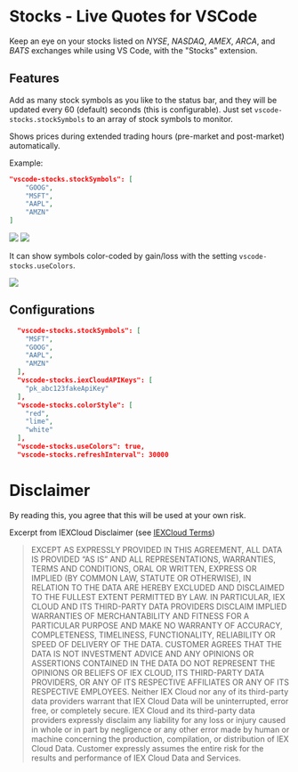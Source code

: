 # Stocks - Live Quotes for VSCode

Keep an eye on your stocks listed on _NYSE_, _NASDAQ_, _AMEX_, _ARCA_, and _BATS_ exchanges while using VS Code, with the "Stocks" extension.

## Features

Add as many stock symbols as you like to the status bar, and they will be updated every 60 (default) seconds (this is configurable). Just set `vscode-stocks.stockSymbols` to an array of stock symbols to monitor.

Shows prices during extended trading hours (pre-market and post-market) automatically.

Example:

```json
"vscode-stocks.stockSymbols": [
    "GOOG",
    "MSFT",
    "AAPL",
    "AMZN"
]
```

<img src="https://user-images.githubusercontent.com/7084995/65375932-66263400-dc68-11e9-9a2e-f8021ed05305.png">

<img src="https://user-images.githubusercontent.com/7084995/65375933-6a525180-dc68-11e9-8304-3819fda494e2.png">

It can show symbols color-coded by gain/loss with the setting `vscode-stocks.useColors`.

<img src="https://user-images.githubusercontent.com/7084995/65375963-a4235800-dc68-11e9-9414-a2026a990e84.png">

## Configurations

```json
  "vscode-stocks.stockSymbols": [
    "MSFT",
    "GOOG",
    "AAPL",
    "AMZN"
  ],
  "vscode-stocks.iexCloudAPIKeys": [
    "pk_abc123fakeApiKey"
  ],
  "vscode-stocks.colorStyle": [
    "red",
    "lime",
    "white"
  ],
  "vscode-stocks.useColors": true,
  "vscode-stocks.refreshInterval": 30000
```

# Disclaimer

By reading this, you agree that this will be used at your own risk.

Excerpt from IEXCloud Disclaimer (see [IEXCloud Terms](https://iexcloud.io/terms/))

> EXCEPT AS EXPRESSLY PROVIDED IN THIS AGREEMENT, ALL DATA IS PROVIDED “AS IS” AND ALL REPRESENTATIONS, WARRANTIES, TERMS AND CONDITIONS, ORAL OR WRITTEN, EXPRESS OR IMPLIED (BY COMMON LAW, STATUTE OR OTHERWISE), IN RELATION TO THE DATA ARE HEREBY EXCLUDED AND DISCLAIMED TO THE FULLEST EXTENT PERMITTED BY LAW. IN PARTICULAR, IEX CLOUD AND ITS THIRD-PARTY DATA PROVIDERS DISCLAIM IMPLIED WARRANTIES OF MERCHANTABILITY AND FITNESS FOR A PARTICULAR PURPOSE AND MAKE NO WARRANTY OF ACCURACY, COMPLETENESS, TIMELINESS, FUNCTIONALITY, RELIABILITY OR SPEED OF DELIVERY OF THE DATA. CUSTOMER AGREES THAT THE DATA IS NOT INVESTMENT ADVICE AND ANY OPINIONS OR ASSERTIONS CONTAINED IN THE DATA DO NOT REPRESENT THE OPINIONS OR BELIEFS OF IEX CLOUD, ITS THIRD-PARTY DATA PROVIDERS, OR ANY OF ITS RESPECTIVE AFFILIATES OR ANY OF ITS RESPECTIVE EMPLOYEES. Neither IEX Cloud nor any of its third-party data providers warrant that IEX Cloud Data will be uninterrupted, error free, or completely secure. IEX Cloud and its third-party data providers expressly disclaim any liability for any loss or injury caused in whole or in part by negligence or any other error made by human or machine concerning the production, compilation, or distribution of IEX Cloud Data. Customer expressly assumes the entire risk for the results and performance of IEX Cloud Data and Services.
